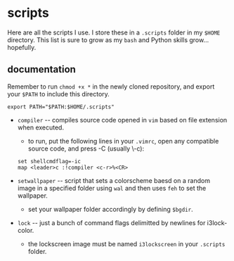 # scripts

Here are all the scripts I use. I store these in a `.scripts` folder in my `$HOME` directory. This list is sure to grow as my `bash` and Python skills grow... hopefully.

## documentation

Remember to run `chmod +x *` in the newly cloned repository, and export your `$PATH` to include this directory.
```
export PATH="$PATH:$HOME/.scripts"
```

* `compiler` -- compiles source code opened in `vim` based on file extension when executed. 

	* to run, put the following lines in your `.vimrc`, open any compatible source code, and press <leader>-C (usually \\-c):
	```
	set shellcmdflag=-ic
	map <leader>c :!compiler <c-r>%<CR>
	```

* `setwallpaper` -- script that sets a colorscheme baesd on a random image in a specified folder using `wal` and then uses `feh` to set the wallpaper.

	* set your wallpaper folder accordingly by defining `$bgdir`.

* `lock` -- just a bunch of command flags delimitted by newlines for i3lock-color.
	
	* the lockscreen image must be named `i3lockscreen` in your `.scripts` folder.
